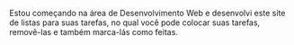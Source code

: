 Estou começando na área de Desenvolvimento Web e desenvolvi este site de listas para suas tarefas, no qual você pode colocar suas tarefas, removê-las e também marca-lás como feitas.
